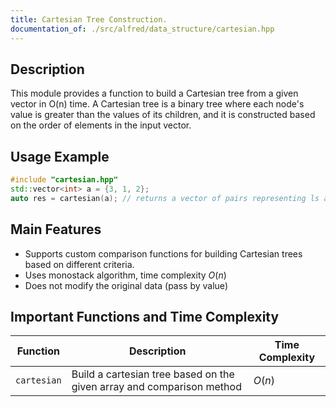 ```yaml
---
title: Cartesian Tree Construction.
documentation_of: ./src/alfred/data_structure/cartesian.hpp
---
```


## Description

This module provides a function to build a Cartesian tree from a given vector in O(n) time. A Cartesian tree is a binary tree where each node's value is greater than the values of its children, and it is constructed based on the order of elements in the input vector.

## Usage Example

```cpp
#include "cartesian.hpp"
std::vector<int> a = {3, 1, 2};
auto res = cartesian(a); // returns a vector of pairs representing ls and rs of each node.
```

## Main Features
- Supports custom comparison functions for building Cartesian trees based on different criteria.
- Uses monostack algorithm, time complexity $O(n)$
- Does not modify the original data (pass by value)

## Important Functions and Time Complexity

| Function    | Description                                                           | Time Complexity |
| ----------- | --------------------------------------------------------------------- | --------------- |
| `cartesian` | Build a cartesian tree based on the given array and comparison method | $O(n)$          |

